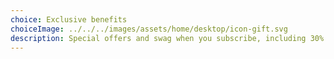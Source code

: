 ```yaml
---
choice: Exclusive benefits
choiceImage: ../../../images/assets/home/desktop/icon-gift.svg
description: Special offers and swag when you subscribe, including 30% off your first shipment.
---
```

